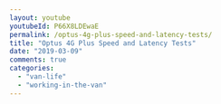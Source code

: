 ```yaml
---
layout: youtube
youtubeId: P66X8LDEwaE
permalink: /optus-4g-plus-speed-and-latency-tests/
title: "Optus 4G Plus Speed and Latency Tests"
date: "2019-03-09"
comments: true
categories: 
  - "van-life"
  - "working-in-the-van"
---
```


